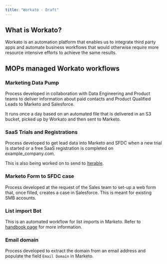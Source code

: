 ```yaml
---
title: "Workato - Draft"
---
```


## What is Workato?

Workato is an automation platform that enables us to integrate third party apps and automate business workflows that would otherwise require more resource intensive efforts to achieve the same results.

## MOPs managed Workato workflows

### Marketing Data Pump

Process developed in collaboration with Data Engineering and Product teams to deliver information about paid contacts and Product Qualified Leads to Marketo and Salesforce.

It runs once a day based on an automated file that is delivered in an S3 bucket, picked up by Workato and then sent to Marketo.

### SaaS Trials and Registrations

Process developed to get lead data into Marketo and SFDC when a new trial is started or a free SaaS registration is completed on example_company.com.

This is also being worked on to send to [Iterable](/handbook/marketing/marketing-operations/iterable/#overview).

### Marketo Form to SFDC case

Process developed at the request of the Sales team to set-up a web form that, once filled, creates a case in Salesforce. This is meant for existing SMB accounts.

### List import Bot

This is an automated workflow for list imports in Marketo. Refer to [handbook page](/handbook/marketing/marketing-operations/automated-list-import/) for more information.

### Email domain

Process developed to extract the domain from an email address and populate the field `Email Domain` in Marketo.
